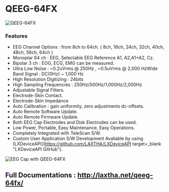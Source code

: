 # QEEG-64FX

![QEEG-64FX](http://laxtha.net/wp-content/uploads/2017/03/Featured_QEEG-64FX_600x600.jpg)
### Features
- EEG Channel Options : from 8ch to 64ch. ( 8ch, 16ch, 24ch, 32ch, 40ch, 48ch, 56ch, 64ch )
- Monoplar 64 ch : EEG, Selectable EEG Reference A1, A2,A1+A2, Cz.
- Bipolar 3 ch : EOG, ECG, EMG can be measured.
- Ultra Low Noise : ~0.2uVrms @ 250Hz , ~0.5uVrms @ 2,000 HzWide Band Signal : DC(0Hz) ~ 1,000 Hz
- High Resolution Digitizing : 24bits
- High Sampling Frequencies : 250Hz/500Hz/1,000Hz/2,000Hz
- Adjustable Signal Filters.
- Electrode-Skin Contact.
- Electrode-Skin Impedance
- Auto Calibration : gain uniformity, zero adjustments dc-offsets.
- Auto Remote Software Update.
- Auto Remote Firmware Update.
- Both EEG Cap Electrodes and Disk Electrodes can be used.
- Low Power, Portable, Easy Maintenance, Easy Operations.
- Completely Integrated with TeleScan S/W.  
- Custom User Application S/W Development Avaliable by using [LXDeviceAPI](https://github.com/LAXTHA/LXDeviceAPI target=_blank "LXDeviceAPI GitHub"). 


![EEG Cap with QEEG-64FX](http://laxtha.net/wp-content/uploads/2018/01/EEGCap_QEEG-64FX_Connection_780x780.png)

## Full Documentations : http://laxtha.net/qeeg-64fx/
